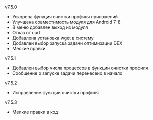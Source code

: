 v7.5.0
- Ускорена функция очистки профиля приложений
- Улучшена совместимость модуля для Android 7-8
- В меню добавлен выход из модуля
- Отказ от curl
- Добавлена установка wget в систему
- Добавлен выбор запуска задачи оптимизации DEX
- Мелкие правки 

v7.5.1
- Добавлен выбор числа процессов в функции очистки профиля
- Сообщение о запуске задачи перенесено в начало

v7.5.2
- Исправление функции очистки профиля

v7.5.3
- Мелкие правки в код
